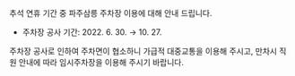 추석 연휴 기간 중 파주삼릉 주차장 이용에 대해 안내 드립니다.
- 주차장 공사 기간: 2022. 6. 30. → 10. 27.

주차장 공사로 인하여 주차면이 협소하니 가급적 대중교통을 이용해 주시고, 만차시 직원 안내에 따라 임시주차장을 이용해 주시기 바랍니다.